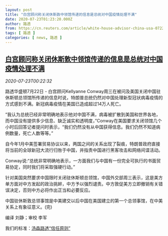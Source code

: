 ```yaml
---
layout: post
title: "白宫顾问称关闭休斯敦中领馆传递的信息是总统对中国疫情处理不满"
date: 2020-07-23T01:23:20.000Z
author: 路透
from: https://cn.reuters.com/article/white-house-advisor-china-usa-0722-wedn-idCNKCS24O015
tags: [ 路透 ]
categories: [ news, 路透 ]
---
```

<!--1595467400000-->
[白宫顾问称关闭休斯敦中领馆传递的信息是总统对中国疫情处理不满](https://cn.reuters.com/article/white-house-advisor-china-usa-0722-wedn-idCNKCS24O015)
------

<div>
<div><i>2020-07-23T00:22:32</i></div><div class="StandardArticleBody_body"><p>路透华盛顿7月22日 - 白宫顾问Kellyanne Conway周三在被问及美国关闭中国驻休斯顿总领馆所传递的信息时说，特朗普总统仍然对中国处理新型冠状病毒疫情的方式感到不满。新冠病毒疫情在美国已造成超过14万人死亡。 </p><p>“我认为总统已经非常明确地表示他对中国不满，病毒被扩散到美国和世界各地，而中国没有提供多少信息、缺乏诚实和透明度，”Conway在美国要求关闭领馆几个小时后回答记者提问时表示，“我们仍然没有从中国获得信息。我们仍然不知道病例数量，死亡人数等等。” </p><p>自今年1月中美签署贸易协议以来，两国之间的关系出现了裂痕，特朗普政府直接将当前的全球新冠大流行归咎于中国，并指责中国进行黑客攻击和网络间谍活动。 </p><p>Conway说:“总统非常明确地表示，一方面我们与中国有一份完全可执行的书面贸易协定，同时我们将采取强硬行动。” </p><p>针对美国突然要求中国限时关闭驻休斯顿总领馆，中国外交部周三表示，这是美方单方面对中方发起的政治挑衅，中方予以强烈谴责。中方敦促美方立即撤销有关错误决定，否则中方必将作出正当和必要反应。  </p><p>中国驻休斯敦总领事馆是中美建交以后中国在美国建立的第一个总领事馆，在中美关系上有象征意义。(完) </p><div class="Attribution_container"><div class="Attribution_attribution"><p class="Attribution_content">编译 刘静；审校 李军 </p></div></div><div class="StandardArticleBody_trustBadgeContainer"><span class="StandardArticleBody_trustBadgeTitle">我们的标准：</span><span class="trustBadgeUrl"><a href="https://www.thomsonreuters.cn/content/dam/openweb/documents/pdf/china/brochures/about-us-1.pdf">汤森路透“信任原则”</a></span></div></div>
</div>
